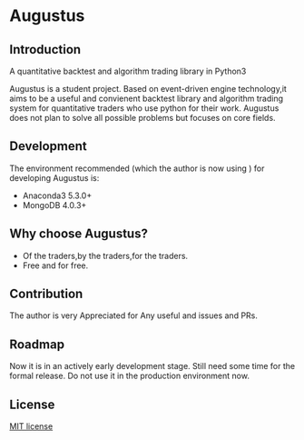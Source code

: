 # Augustus
## Introduction
A quantitative backtest and algorithm trading library in Python3

Augustus is a student project. Based on event-driven engine technology,it aims to be a useful and convienent backtest library and algorithm trading system for quantitative traders who use python for their work. Augustus does not plan to solve all possible problems but focuses on core fields. 
## Development
The environment recommended (which the author is now using ) for developing Augustus is:
- Anaconda3 5.3.0+
- MongoDB 4.0.3+

## Why choose Augustus?
- Of the traders,by the traders,for the traders.
- Free and for free.
## Contribution 
The author is very Appreciated for Any useful and issues and PRs.
## Roadmap
Now it is in an actively early development stage. Still need some time for the formal release. Do not use it in the production environment now.
## License
[MIT license](https://opensource.org/licenses/MIT)
